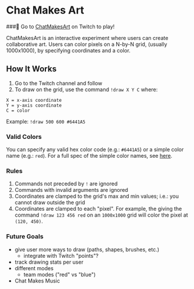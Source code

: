 # Chat Makes Art

###🔴 Go to [ChatMakesArt](https://www.twitch.tv/chatmakesart) on Twitch to play!


ChatMakesArt is an interactive experiment where users can create collaborative
art. Users can color pixels on a N-by-N grid, (usually 1000x1000), by specifying
coordinates and a color.

## How It Works
1. Go to the Twitch channel and follow
2. To draw on the grid, use the command `!draw X Y C` where:
```
X = x-axis coordinate
Y = y-axis coordinate
C = color
```

Example: `!draw 500 600 #6441A5`

### Valid Colors
You can specify any valid hex color code (e.g.: `#6441A5`) or a simple 
color name (e.g.: `red`). For a full spec of the simple color names, see [here](http://www.science.smith.edu/dftwiki/images/3/3d/TkInterColorCharts.png).

### Rules
1. Commands not preceded by `!` are ignored
2. Commands with invalid arguments are ignored
3. Coordinates are clamped to the grid's max and min values; i.e.: you cannot draw outside the grid
4. Coordinates are clamped to each "pixel". For example, the giving the command 
`!draw 123 456 red` on an `1000x1000` grid will color the pixel at `(120, 450)`. 


### Future Goals
- give user more ways to draw (paths, shapes, brushes, etc.)
    - integrate with Twitch "points"?
- track drawing stats per user
- different modes
    - team modes ("red" vs "blue")
- Chat Makes Music